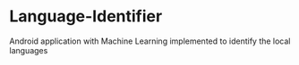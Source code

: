 # Language-Identifier
Android application with Machine Learning implemented to identify the local languages
